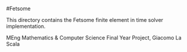 #Fetsome

This directory contains the Fetsome finite element in time solver implementation.

MEng Mathematics & Computer Science Final Year Project, Giacomo La Scala
